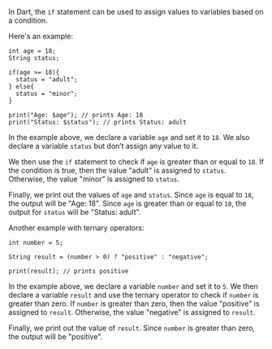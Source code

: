 In Dart, the `if` statement can be used to assign values to variables based on a condition.

Here's an example:

```
int age = 18;
String status;

if(age >= 18){
  status = "adult";
} else{
  status = "minor";
}

print("Age: $age"); // prints Age: 18
print("Status: $status"); // prints Status: adult
```

In the example above, we declare a variable `age` and set it to `18`. We also declare a variable `status` but don’t assign any value to it.

We then use the `if` statement to check if `age` is greater than or equal to `18`. If the condition is true, then the value "adult" is assigned to `status`. Otherwise, the value "minor" is assigned to `status`.

Finally, we print out the values of `age` and `status`. Since `age` is equal to `18`, the output will be "Age: 18". Since `age` is greater than or equal to `18`, the output for `status` will be "Status: adult".

Another example with ternary operators:

```
int number = 5;

String result = (number > 0) ? "positive" : "negative";

print(result); // prints positive
```

In the example above, we declare a variable `number` and set it to `5`. We then declare a variable `result` and use the ternary operator to check if `number` is greater than zero. If `number` is greater than zero, then the value "positive" is assigned to `result`. Otherwise, the value "negative" is assigned to `result`.

Finally, we print out the value of `result`. Since `number` is greater than zero, the output will be "positive".